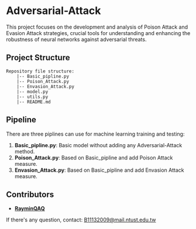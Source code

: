 # Adversarial-Attack
This project focuses on the development and analysis of Poison Attack and Evasion Attack strategies, crucial tools for understanding and enhancing the robustness of neural networks against adversarial threats.

## Project Structure

```
Repository file structure:
    |-- Basic_pipline.py
    |-- Poison_Attack.py
    |-- Envasion_Attack.py
    |-- model.py
    |-- utils.py
    |-- README.md
```

## Pipeline
There are three piplines can use for machine learning training and testing:
1. **Basic_pipline.py**: Basic model without adding any Adversarial-Attack method.
2. **Poison_Attack.py**: Based on Basic_pipline and add Poison Attack measure.
3. **Envasion_Attack.py**: Based on Basic_pipline and add Envasion Attack measure.

## Contributors
- **[RayminQAQ](https://github.com/RayminQAQ)** 

If there's any question, contact: B11132009@mail.ntust.edu.tw
